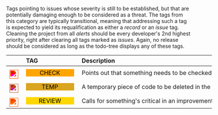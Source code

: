 <!-- markdownlint-disable MD041-->
Tags pointing to issues whose severity is still to be established, but that are potentially damaging
enough to be considered as a threat. The tags from this category are typically transitional,
meaning that addressing such a tag is expected to yield its requalification as either a *record* or an
*issue* tag. Cleaning the project from all *alerts* should be every developer's 2nd highest priority,
right after clearing all tags marked as *issues*. Again, no release should be considered as long as
the todo-tree displays any of these tags.

<div class="tag-table alerts">

&nbsp;&nbsp;&nbsp;&nbsp;&nbsp;&nbsp;|&nbsp;TAG&nbsp;&nbsp;&nbsp;&nbsp;&nbsp;&nbsp;&nbsp;&nbsp;&nbsp;&nbsp;&nbsp;&nbsp;&nbsp;&nbsp;&nbsp;&nbsp;&nbsp;&nbsp;&nbsp;&nbsp;&nbsp;&nbsp;&nbsp;&nbsp; | Description&nbsp;&nbsp;&nbsp;&nbsp;&nbsp;&nbsp;&nbsp;&nbsp;&nbsp;&nbsp;&nbsp;&nbsp;&nbsp;&nbsp;&nbsp;&nbsp;&nbsp;&nbsp;&nbsp;&nbsp;&nbsp;&nbsp;&nbsp;&nbsp;&nbsp;&nbsp;&nbsp;&nbsp;&nbsp;&nbsp;&nbsp;&nbsp;&nbsp;&nbsp;&nbsp;&nbsp;&nbsp;&nbsp;&nbsp;&nbsp;&nbsp;&nbsp;&nbsp;&nbsp;&nbsp;&nbsp;&nbsp;&nbsp;&nbsp;&nbsp;&nbsp;&nbsp;&nbsp;&nbsp;&nbsp;&nbsp;&nbsp;&nbsp;&nbsp;&nbsp;&nbsp;&nbsp;&nbsp;&nbsp;&nbsp;&nbsp;&nbsp;&nbsp;&nbsp;&nbsp;&nbsp;&nbsp;&nbsp;&nbsp;&nbsp;&nbsp;&nbsp;&nbsp;&nbsp;&nbsp;&nbsp;&nbsp;&nbsp;&nbsp;&nbsp;&nbsp;&nbsp;&nbsp;&nbsp;&nbsp;&nbsp;&nbsp;&nbsp;&nbsp;&nbsp;&nbsp;&nbsp;&nbsp;&nbsp;&nbsp;&nbsp;&nbsp;&nbsp;&nbsp;&nbsp;&nbsp;&nbsp;&nbsp;&nbsp;&nbsp; |
:-----:|:----:|:----|
<a href="https://primer.style/design/foundations/icons/checklist-16"  target="_blank"><img class="check-icon" src="./vsc03-todo-tree/assets/images/checklist.svg" alt="checklist.svg" title="check-icon: checklist.svg"/></a>| <a href="https://www.w3schools.com/colors/color_tryit.asp?color=XXX" title="XXX"><tag class="check-tag">CHECK</tag></a>  | Points out that something needs to be checked or tested. |
<a href="https://primer.style/design/foundations/icons/eye-16"  target="_blank"><img class="temp-icon" src="./vsc03-todo-tree/assets/images/hourglass.svg" alt="hourglass.svg" title="temp-icon: hourglass.svg"/></a>| <a href="https://www.w3schools.com/colors/color_tryit.asp?color=XXX" title="XXX"><tag class="temp-tag">TEMP</tag></a> | A temporary piece of code to be deleted in the short term.  |
<a href="https://primer.style/design/foundations/icons/code-review-16"  target="_blank"><img class="review-icon" src="./vsc03-todo-tree/assets/images/code-review.svg" alt="code-review.svg" title="review-icon: code-review.svg"/></a>| <a href="https://www.w3schools.com/colors/color_tryit.asp?color=XXX" title="XXX"><tag class="review-tag">REVIEW</tag></a> | Calls for something's critical  in an improvement aim.  |

</div>

<style>
div.tag-table  {
  font-size: normal;
  min-width: 40em;
}
div.tag-table tag {
  width: 85%;
  padding: 0 .75ex 0 .6ex;
  display: inline-block;
  text-align: center;
}
div.tag-table img {
  height: 24px;
  margin-top: 8px;
}
.check-tag {
 color: black;
 background-color: orange;
}
.check-icon {
  filter: invert(76%) sepia(18%) saturate(7022%) hue-rotate(357deg) brightness(98%) contrast(108%);
}
.review-tag {
 color: black;
 background-color: gold;
}
.review-icon {
  filter: invert(76%) sepia(95%) saturate(1607%) hue-rotate(358deg) brightness(102%) contrast(106%);
}
.temp-tag {
 color: black;
 background-color: goldenRod;
}
.temp-icon {
  filter: invert(80%) sepia(54%) saturate(1608%) hue-rotate(345deg) brightness(90%) contrast(88%);
}
</style>

<!-- markdownlint-enable MD041 -->
